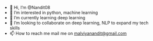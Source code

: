 - 👋 Hi, I’m @Nandit08
- 👀 I’m interested in python, machine learning
- 🌱 I’m currently learning deep learning
- 💞️ I’m looking to collaborate on deep learning, NLP to expand my tech skills
- 📫 How to reach me mail me on malviyanandit@gmail.com
